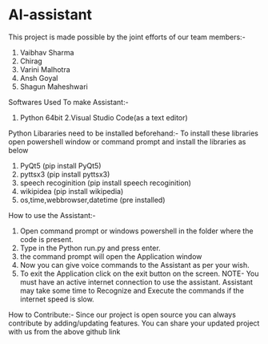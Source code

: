 # AI-assistant
This project is made possible by the joint efforts of our team members:-
1. Vaibhav Sharma
2. Chirag 
3. Varini Malhotra 
4. Ansh Goyal 
5. Shagun Maheshwari

Softwares Used To make Assistant:-
1. Python 64bit 
2.Visual Studio Code(as a text editor) 

Python Libararies need to be installed beforehand:-
To install these libraries open powershell window or command prompt and install the libraries as below
1. PyQt5 (pip install PyQt5)
2. pyttsx3 (pip install pyttsx3)
3. speech recoginition (pip install speech recoginition)
4. wikipidea (pip install wikipedia)
5. os,time,webbrowser,datetime (pre installed)

 How to use the Assistant:-
1. Open command prompt or windows powershell in the folder where the code is present.
2. Type in the Python run.py and press enter.
3. the command prompt will open the Application window 
4. Now you can give voice commands to the Assistant as per your wish.
5. To exit the Application click on the exit button on the screen.
NOTE- You must have an active internet connection to use the assistant. Assistant may take some time to Recognize and Execute the commands
if the internet speed is slow.

How to Contribute:-
Since our project is open source you can always contribute by adding/updating features. You can share your updated project with us from the 
above github link
